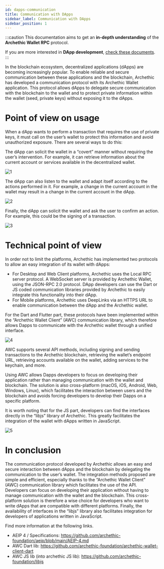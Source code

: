 ```yaml
---
id: dapps-communication
title: Communication with DApps
sidebar_label: Communication with DApps
sidebar_position: 1
---
```


:::caution
This documentation aims to get an **in-depth understanding** of the **Archethic Wallet RPC** protocol.

If you are more interested in **DApp development**, [check these documents](../../build/dapp).
:::

In the blockchain ecosystem, decentralized applications (dApps) are becoming increasingly popular. To enable reliable and secure communication between these applications and the blockchain, Archethic has developed a communication protocol with its Archethic Wallet application. This protocol allows dApps to delegate secure communication with the blockchain to the wallet and to protect private information within the wallet (seed, private keys) without exposing it to the dApps.

# Point of view on usage

When a dApp wants to perform a transaction that requires the use of private keys, it must call on the user’s wallet to protect this information and avoid unauthorized exposure. There are several ways to do this:

The dApp can solicit the wallet in a “covert” manner without requiring the user’s intervention. For example, it can retrieve information about the current account or services available in the decentralized wallet.

![1](/img/wallet/dapps-communication/1.webp)

The dApp can also listen to the wallet and adapt itself according to the actions performed in it. For example, a change in the current account in the wallet may result in a change in the current account in the dApp.

![2](/img/wallet/dapps-communication/2.webp)

Finally, the dApp can solicit the wallet and ask the user to confirm an action. For example, this could be the signing of a transaction.

![3](/img/wallet/dapps-communication/3.webp)

# Technical point of view

In order not to limit the platforms, Archethic has implemented two protocols to allow an easy integration of its wallet with dApps:

- For Desktop and Web Client platforms, Archethic uses the Local RPC server protocol. A WebSocket server is provided by Archethic Wallet, using the JSON-RPC 2.0 protocol. DApp developers can use the Dart or JS coded communication libraries provided by Archethic to easily integrate this functionality into their dApp.
- For Mobile platforms, Archethic uses DeepLinks via an HTTPS URL to enable communication between the dApp and the Archethic wallet.

For the Dart and Flutter part, these protocols have been implemented within the “Archethic Wallet Client” (AWC) communication library, which therefore allows Dapps to communicate with the Archethic wallet through a unified interface.

![4](/img/wallet/dapps-communication/4.webp)

AWC supports several API methods, including signing and sending transactions to the Archethic blockchain, retrieving the wallet’s endpoint URL, retrieving accounts available on the wallet, adding services to the keychain, and more.

Using AWC allows Dapps developers to focus on developing their application rather than managing communication with the wallet and blockchain. The solution is also cross-platform (macOS, iOS, Android, Web, Windows, Linux), which facilitates the interaction between users and the blockchain and avoids forcing developers to develop their Dapps on a specific platform.

It is worth noting that for the JS part, developers can find the interfaces directly in the “libjs” library of Archethic. This greatly facilitates the integration of the wallet with dApps written in JavaScript.

![5](/img/wallet/dapps-communication/5.webp)


# In conclusion

The communication protocol developed by Archethic allows an easy and secure interaction between dApps and the blockchain by delegating the communication to the user’s wallet. The integration methods proposed are simple and efficient, especially thanks to the “Archethic Wallet Client” (AWC) communication library which facilitates the use of the API. Developers can focus on developing their application without having to manage communication with the wallet and the blockchain. This cross-platform solution is therefore a wise choice for developers who want to write dApps that are compatible with different platforms. Finally, the availability of interfaces in the “libjs” library also facilitates integration for developers of applications written in JavaScript.

Find more information at the following links.

- AEIP 4 / Specifications: https://github.com/archethic-foundation/aeip/blob/main/AEIP-4.md
- AWC Dart lib: https://github.com/archethic-foundation/archethic-wallet-client-dart
- AWC JS lib (into archethic JS lib): https://github.com/archethic-foundation/libjs
